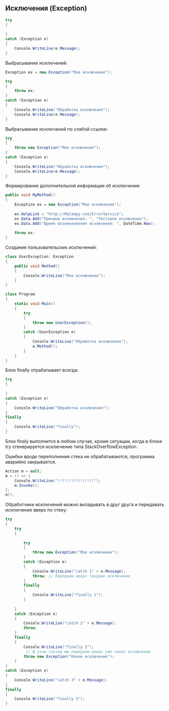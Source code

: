 ## Исключения (Exception)



```c#
try
{
    
}
catch (Exception e)
{
    Console.WriteLine(e.Message);
}
```



Выбрасывание исключений:

```c#
Exception ex = new Exception("Мое исключение");

try
{
    throw ex;
}
catch (Exception e)
{
	Console.WriteLine("Обработка исключения");
    Console.WriteLine(e.Message);
}
```



Выбрасывание исключений по слабой ссылке:

```c#
try
{
    throw new Exception("Мое исключение");
}
catch (Exception e)
{
	Console.WriteLine("Обработка исключения");
    Console.WriteLine(e.Message);
}
```



Формирование дополнительной информации об исключении:

```c#
public void MyMethod()
{
    Exception ex = new Exception("Мое исключение");
    
    ex.HelpLink = "http://MyCompy.com/ErrorService";
    ex.Data.Add("Причина исключения: ", "Тестовое исключение");
    ex.Data.Add("Время возникновения исключения: ", DateTime.Now);
    
    throw ex;
}
```



Создание пользовательских исключений:

```c#
class UserException: Exception
{
    public void Method()
    {
        Console.WriteLine("Мое исключение");
    }
}

class Program
{
    static void Main()
    {
        try
        {
            throw new UserException();
        }
        catch (UserException e)
        {
            Console.WriteLine("Обработка исключения");
   			e.Method();
        }
    }
}
```



Блок finally отрабатывает всегда:

```c#
try
{
    
}
catch (Exception e)
{
    Console.WriteLine("Обработка исключения");
}
finally
{
    Console.WriteLine("finally");
}
```

Блок finaly выполнится в любом случае, кроме ситуации, когда в блоке try сгенерируется исключение типа StackOverflowException.



Ошибки вроде переполнения стека не обрабатываются, программа аварийно закрывается.

```c#
Action m = null;
m = () => {
    Console.WriteLine("!!!!!!!!!!!!!!!!");
    m.Invoke();
};
m();
```



Обработчики исключений можно вкладывать в друг друга и передавать исключение вверх по стеку:

```c#
try
{
    try
    {
	
        try
        {
			throw new Exception("Мое исключение");
        }
        catch (Exception e)
        {
            Console.WriteLine("catch 1" + e.Message);
            throw; // Передаем вверх текущее исключение
        }
        finally
        {
            Console.WriteLine("finally 1");
        }
        
    }
    catch (Exception e)
    {
        Console.WriteLine("catch 2" + e.Message);
        throw;
    }
    finally
    {
        Console.WriteLine("finally 2");
         // В этом случае мы передаем вверх уже новое исключение
        throw new Exception("Новое исключение");
    }
}
catch (Exception e)
{
    Console.WriteLine("catch 3" + e.Message);
}
finally
{
    Console.WriteLine("finally 3");
}
```

